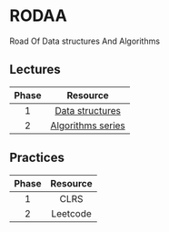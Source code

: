 # RODAA
Road Of Data structures And Algorithms



## Lectures

|Phase|Resource|
|:--:|:--:|
|1|[Data structures](https://github.com/xiangflight/RODAA/tree/master/data_structures_mycodeschool)|
|2|[Algorithms series](https://github.com/xiangflight/RODAA/tree/master/algorithms_series-MIT)|



## Practices

|Phase|Resource|
|:--:|:--:|
|1|CLRS|
|2|Leetcode|

